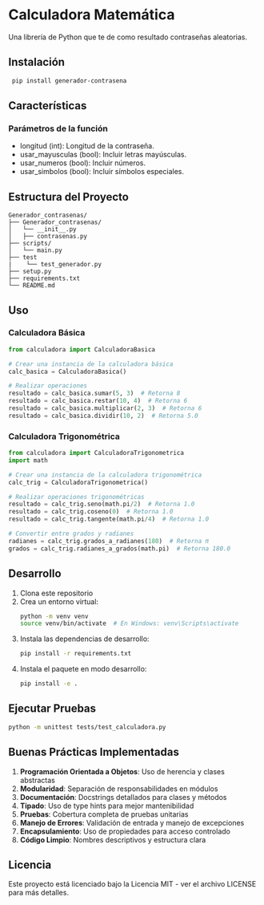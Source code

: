 # Calculadora Matemática

Una librería de Python que te de como resultado contraseñas aleatorias.

## Instalación

```bash
 pip install generador-contrasena
```

## Características

### Parámetros de la función
 - longitud (int): Longitud de la contraseña.
 - usar_mayusculas (bool): Incluir letras mayúsculas.
 - usar_numeros (bool): Incluir números.
 - usar_simbolos (bool): Incluir símbolos especiales.

## Estructura del Proyecto

```
Generador_contrasenas/
├── Generador_contrasenas/
│   └── __init__.py
│   ├── contrasenas.py
├── scripts/
│   └── main.py
├── test
|    └── test_generador.py
├── setup.py
├── requirements.txt
└── README.md
```

## Uso

### Calculadora Básica
```python
from calculadora import CalculadoraBasica

# Crear una instancia de la calculadora básica
calc_basica = CalculadoraBasica()

# Realizar operaciones
resultado = calc_basica.sumar(5, 3)  # Retorna 8
resultado = calc_basica.restar(10, 4)  # Retorna 6
resultado = calc_basica.multiplicar(2, 3)  # Retorna 6
resultado = calc_basica.dividir(10, 2)  # Retorna 5.0
```

### Calculadora Trigonométrica
```python
from calculadora import CalculadoraTrigonometrica
import math

# Crear una instancia de la calculadora trigonométrica
calc_trig = CalculadoraTrigonometrica()

# Realizar operaciones trigonométricas
resultado = calc_trig.seno(math.pi/2)  # Retorna 1.0
resultado = calc_trig.coseno(0)  # Retorna 1.0
resultado = calc_trig.tangente(math.pi/4)  # Retorna 1.0

# Convertir entre grados y radianes
radianes = calc_trig.grados_a_radianes(180)  # Retorna π
grados = calc_trig.radianes_a_grados(math.pi)  # Retorna 180.0
```

## Desarrollo

1. Clona este repositorio
2. Crea un entorno virtual:
   ```bash
   python -m venv venv
   source venv/bin/activate  # En Windows: venv\Scripts\activate
   ```
3. Instala las dependencias de desarrollo:
   ```bash
   pip install -r requirements.txt
   ```
4. Instala el paquete en modo desarrollo:
   ```bash
   pip install -e .
   ```

## Ejecutar Pruebas

```bash
python -m unittest tests/test_calculadora.py
```

## Buenas Prácticas Implementadas

1. **Programación Orientada a Objetos**: Uso de herencia y clases abstractas
2. **Modularidad**: Separación de responsabilidades en módulos
3. **Documentación**: Docstrings detallados para clases y métodos
4. **Tipado**: Uso de type hints para mejor mantenibilidad
5. **Pruebas**: Cobertura completa de pruebas unitarias
6. **Manejo de Errores**: Validación de entrada y manejo de excepciones
7. **Encapsulamiento**: Uso de propiedades para acceso controlado
8. **Código Limpio**: Nombres descriptivos y estructura clara

## Licencia

Este proyecto está licenciado bajo la Licencia MIT - ver el archivo LICENSE para más detalles.
